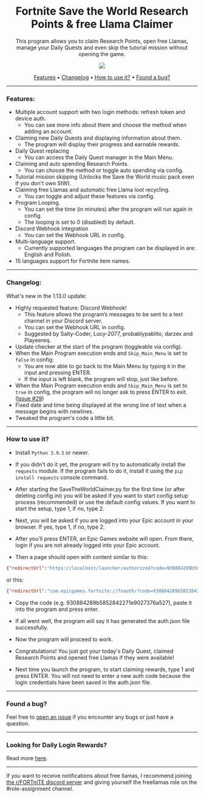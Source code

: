 <div align="center">
<h1>Fortnite Save the World Research Points & free Llama Claimer</h1>
  
This program allows you to claim Research Points, open free Llamas, manage your Daily Quests and even skip the tutorial mission without opening the game.

[![](https://img.shields.io/badge/python-3.9.5+-blue.svg)](https://www.python.org/downloads/)

[Features](#features) •
[Changelog](#changelog) •
[How to use it?](#how-to-use-it) •
[Found a bug?](#found-a-bug)
</div>

---

### Features:
- Multiple account support with two login methods: refresh token and device auth.
  - You can see more info about them and choose the method when adding an account.
- Claiming new Daily Quests and displaying information about them.
  - The program will display their progress and earnable rewards.
- Daily Quest replacing
  - You can access the Daily Quest manager in the Main Menu.
- Claiming and auto spending Research Points.
  - You can choose the method or toggle auto spending via config.
- Tutorial mission skipping (Unlocks the Save the World music pack even if you don't own StW).
- Claiming free Llamas and automatic free Llama loot recycling.
  - You can toggle and adjust these features via config.
- Program Looping.
  - You can set the time (in minutes) after the program will run again in config.
  - The looping is set to 0 (disabled) by default.
- Discord Webhook integration
  - You can set the Webhook URL in config.
- Multi-language support.
  - Currently supported languages the program can be displayed in are: English and Polish.
- 15 languages support for Fortnite item names.

---

### Changelog:
What's new in the 1.13.0 update:
- Highly requested feature: Discord Webhook!
  - This feature allows the program’s messages to be sent to a text channel in your Discord server.
  - You can set the Webhook URL in config.
  - Suggested by Salty-Coder, Lucy-2077, probablypablito, darzex and Playeereq.
- Update checker at the start of the program (toggleable via config).
- When the Main Program execution ends and `Skip_Main_Menu` is set to `false` in config:
  - You are now able to go back to the Main Menu by typing `0` in the input and pressing ENTER.
  - If the input is left blank, the program will stop, just like before.
- When the Main Program execution ends and `Skip_Main_Menu` is set to `true` in config, the program will no longer ask to press ENTER to exit. ([Issue #29](https://github.com/PRO100KatYT/SaveTheWorldClaimer/issues/29))
- Fixed date and time being displayed at the wrong line of text when a message begins with newlines.
- Tweaked the program's code a little bit.

---

### How to use it?
- Install `Python 3.9.5` or newer.

- If you didn't do it yet, the program will try to automatically install the `requests` module. If the program fails to do it, install it using the `pip install requests` console command.

- After starting the SaveTheWorldClaimer.py for the first time (or after deleting config.ini) you will be asked if you want to start config setup process (recommended) or use the default config values. If you want to start the setup, type 1, if no, type 2.

- Next, you will be asked if you are logged into your Epic account in your browser. If yes, type 1, if no, type 2.

- After you'll press ENTER, an Epic Games website will open. From there, login if you are not already logged into your Epic account.

- Then a page should open with content similar to this:

```json
{"redirectUrl":"https://localhost/launcher/authorized?code=930884289b5852842271e9027376a527","authorizationCode":"930884289b5852842271e9027376a527","sid":null}
```
or this:
```json
{"redirectUrl":"com.epicgames.fortnite://fnauth/?code=930884289b5852842271e9027376a527","authorizationCode":"930884289b5852842271e9027376a527","sid":null}
```

- Copy the code (e.g. 930884289b5852842271e9027376a527), paste it into the program and press enter.

- If all went well, the program will say it has generated the auth.json file successfully.

- Now the program will proceed to work.

- Congratulations! You just got your today's Daily Quest, claimed Research Points and opened free Llamas if they were available!

- Next time you launch the program, to start claiming rewards, type 1 and press ENTER. You will not need to enter a new auth code because the login credentials have been saved in the auth.json file.
---

### Found a bug?
Feel free to [open an issue](https://github.com/PRO100KatYT/SaveTheWorldClaimer/issues/new "Click here if you want to open an issue.") if you encounter any bugs or just have a question.

---

### Looking for Daily Login Rewards?
Read more [here](https://www.fortnite.com/news/changes-coming-to-fortnite-save-the-worlds-daily-reward-system-in-v25-10).

---

If you want to receive notifications about free llamas, I recommend joining [the r/FORTnITE discord server](https://discord.gg/PjqZaDmV8D "Here is the link :D") and giving yourself the freellamas role on the #role-assignment channel.